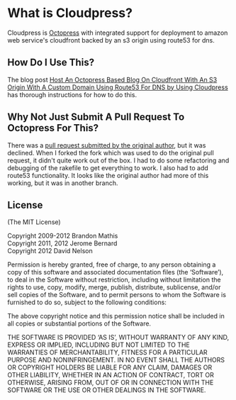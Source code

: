 What is Cloudpress?
===================

Cloudpress is [Octopress](https://github.com/imathis/octopress) with integrated support for deployment to amazon web service's cloudfront backed by an s3 origin using route53 for dns.

How Do I Use This?
------------------

The blog post [Host An Octopress Based Blog On Cloudfront With An S3 Origin With A Custom Domain Using Route53 For DNS by Using Cloudpress](http://www.david-j-nelson.com/coming_soon) has thorough instructions for how to do this.

Why Not Just Submit A Pull Request To Octopress For This?
---------------------------------------------------------

There was a [pull request submitted by the original author](https://github.com/imathis/octopress/pull/175), but it was declined. When I forked the fork which was used to do the original pull request, it didn't quite work out of the box.  I had to do some refactoring and debugging of the rakefile to get everything to work.  I also had to add route53 functionality.  It looks like the original author had more of this working, but it was in another branch.

License
-------

(The MIT License)

Copyright 2009-2012 Brandon Mathis  
Copyright 2011, 2012 Jerome Bernard  
Copyright 2012 David Nelson  

Permission is hereby granted, free of charge, to any person obtaining a copy of this software and associated documentation files (the ‘Software’), to deal in the Software without restriction, including without limitation the rights to use, copy, modify, merge, publish, distribute, sublicense, and/or sell copies of the Software, and to permit persons to whom the Software is furnished to do so, subject to the following conditions:

The above copyright notice and this permission notice shall be included in all copies or substantial portions of the Software.

THE SOFTWARE IS PROVIDED ‘AS IS’, WITHOUT WARRANTY OF ANY KIND, EXPRESS OR IMPLIED, INCLUDING BUT NOT LIMITED TO THE WARRANTIES OF MERCHANTABILITY, FITNESS FOR A PARTICULAR PURPOSE AND NONINFRINGEMENT. IN NO EVENT SHALL THE AUTHORS OR COPYRIGHT HOLDERS BE LIABLE FOR ANY CLAIM, DAMAGES OR OTHER LIABILITY, WHETHER IN AN ACTION OF CONTRACT, TORT OR OTHERWISE, ARISING FROM, OUT OF OR IN CONNECTION WITH THE SOFTWARE OR THE USE OR OTHER DEALINGS IN THE SOFTWARE.

